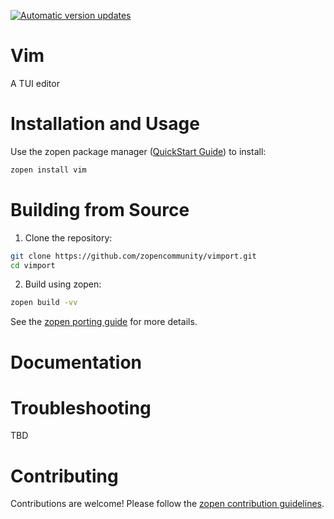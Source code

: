 [![Automatic version updates](https://github.com/ZOSOpenTools/vimport/actions/workflows/bump.yml/badge.svg)](https://github.com/ZOSOpenTools/vimport/actions/workflows/bump.yml)

# Vim

A TUI editor

# Installation and Usage

Use the zopen package manager ([QuickStart Guide](https://zopen.community/#/Guides/QuickStart)) to install:
```bash
zopen install vim
```

# Building from Source

1. Clone the repository:
```bash
git clone https://github.com/zopencommunity/vimport.git
cd vimport
```
2. Build using zopen:
```bash
zopen build -vv
```

See the [zopen porting guide](https://zopen.community/#/Guides/Porting) for more details.

# Documentation


# Troubleshooting
TBD

# Contributing
Contributions are welcome! Please follow the [zopen contribution guidelines](https://github.com/zopencommunity/meta/blob/main/CONTRIBUTING.md).
